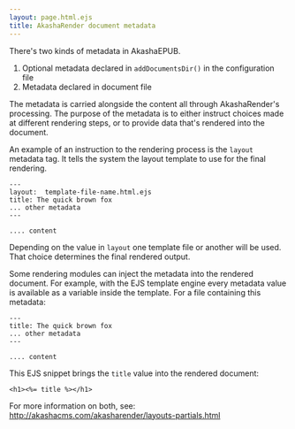 ```yaml
---
layout: page.html.ejs
title: AkashaRender document metadata
---
```


There's two kinds of metadata in AkashaEPUB.

1. Optional metadata declared in `addDocumentsDir()` in the configuration file
1. Metadata declared in document file

The metadata is carried alongside the content all through AkashaRender's processing.  The purpose of the metadata is to either instruct choices made at different rendering steps, or to provide data that's rendered into the document.

An example of an instruction to the rendering process is the `layout` metadata tag.  It tells the system the layout template to use for the final rendering.

```
---
layout:  template-file-name.html.ejs
title: The quick brown fox
... other metadata
---

.... content
```

Depending on the value in `layout` one template file or another will be used.  That choice determines the final rendered output.

Some rendering modules can inject the metadata into the rendered document.  For example, with the EJS template engine every metadata value is available as a variable inside the template.  For a file containing this metadata:

```
---
title: The quick brown fox
... other metadata
---

.... content
```

This EJS snippet brings the `title` value into the rendered document:

```
<h1><%= title %></h1>
```

For more information on both, see: http://akashacms.com/akasharender/layouts-partials.html
